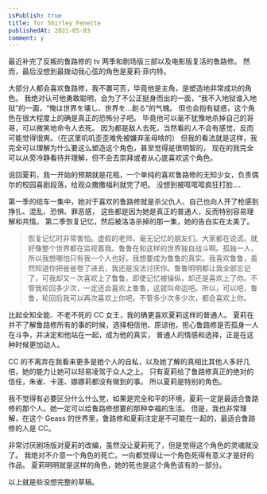```yaml
---
isPublish: true
title: for Shirley Fenette
publishedAt: 2021-05-03
comment: y
---
```


最近补完了反叛的鲁路修的 tv 两季和剧场版三部以及电影版复活的鲁路修。
然而，最后没想到最拨动我心弦的角色是夏莉·菲内特。

大部分人都会喜欢鲁路修，我不置可否，毕竟他是主角，是塑造地非常成功的角色。
我绝对认可他勇敢聪明，会为了不公正挺身而出的一面，“我不入地狱谁入地狱”的一面，“俺は世界を壊し、世界を…創る”的气魄。
但也会抱有疑惑，这个角色在很大程度上的确是真正的恐怖分子吧。
毕竟他可以毫不犹豫地杀掉自己的哥哥，可以微笑地命令人去死。
因为都是敌人去死，当然看的人不会有感觉，反而可能觉得很爽。（在这里叽叽歪歪难免被嫌弃圣母啥的）
但我的看法就是这样，我完全可以理解为什么要这么塑造这个角色，甚至觉得是很明智的，
现在的我完全可以从旁冷静看待并理解，但不会去崇拜或者从心底喜欢这个角色。

说回夏莉，我一开始的预期就是花瓶，一个单纯的喜欢鲁路修的无知少女，负责偶尔的校园喜剧段落，给观众撒撒福利就完了吧。
没想到被哐哐哐疯狂打脸....

第一季的缆车一集中，她对于喜欢的鲁路修就是杀父仇人、自己也向人开了枪感到挣扎、混乱、恐惧、罪恶感，
这些都是因为她是真正的普通人，反而特别容易理解和共情。
第二季恢复记忆，然后被洛洛杀掉的那一集，她的告白实在太美了。

> 恢复记忆时非常害怕。虚假的老师，毫无记忆的朋友们。大家都在说谎。就好像整个世界都在监视着我。鲁鲁在和这样的世界独自战斗啊。孤独一人，所以我想哪怕只有我一个人也好。我想要成为鲁鲁的真实。我喜欢鲁鲁，虽然知道你把爸爸卷了进去，我还是没法讨厌你。鲁鲁明明都让我全部忘记了，可我却又一次喜欢上了鲁鲁。即使记忆被操纵，却还是喜欢上了你。不管我轮回多少次，一定还会喜欢上鲁鲁，这就叫命运吧。所以，可以吧，鲁鲁，轮回后我可以再次喜欢上你吧。不管多少次多少次，都会喜欢上你。

比起全知全能、不老不死的 CC 女王，我的确更喜欢夏莉这样的普通人。
夏莉在并不了解鲁路修所有的事的时候，选择相信他、原谅他，担心鲁路修是否孤身一人在斗争，并决定和他站在一起，成为他的真实，
普通人的情感和选择，正是在这种时候更加动人。

CC 的不离弃在我看来更多是她个人的自私，以及她了解的真相比其他人多好几倍，她的能力让她可以轻易凌驾于众人之上。
只有夏莉给了鲁路修真正的绝对的信任，朱雀、卡莲、娜娜莉都没有做到的事。
所以夏莉是特别的角色。

我不觉得有必要区分什么什么党，如果是完全和平的环境，夏莉一定是最适合鲁路修的那个人。她一定可以给鲁路修想要的那种幸福的生活。
但是，我也非常理解，在这个 Geass 的世界里，鲁路修和夏莉注定是不可能在一起的，最适合鲁路修的人是 CC。

非常讨厌剧场版对夏莉的改编，虽然没让夏莉死了，但是觉得这个角色的灵魂就没了。
我绝对不介意一个角色的死亡。一向都觉得让一个角色死得有意义才是好的作品。
夏莉明明就是这样的角色，她的死也是这个角色该有的一部分。


以上就是些没想完整的草稿。
